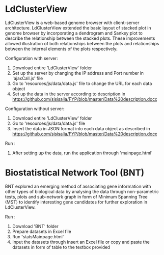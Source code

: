 # LdClusterView
LdClusterView is a web-based genome browser with client-server architecture. LdClusterView extended the basic layout of stacked plot in genome browser by incorporating a dendrogram and Sankey plot to describe the relationship between the stacked plots. These improvements allowed illustration of both relationships between the plots and relationships between the internal elements of the plots respectively.

Configuration with server:
1. Download entire 'LdClusterView' folder
2. Set up the server by changing the IP address and Port number in 'ajaxCall.js' file
3. Go to 'resources/js/data/data.js' file to change the URL for each data object
4. Set up the data in the server according to description in https://github.com/sisisalia/FYP/blob/master/Data%20description.docx

Configuration without server:
1. Download entire 'LdClusterView' folder
2. Go to 'resources/js/data/data.js' file
3. Insert the data in JSON format into each data object as described in https://github.com/sisisalia/FYP/blob/master/Data%20description.docx

Run :
1. After setting up the data, run the application through 'mainpage.html'

# Biostatistical Network Tool (BNT)
BNT explored an emerging method of associating gene information with other types of biological data by analysing the data through non-parametric tests, plots and sub-network graph in form of Minimum Spanning Tree (MST) to identify interesting gene candidates for further exploration in LdClusterView.

Run :
1. Download 'BNT' folder
2. Prepare datasets in Excel file
3. Run 'statsMainpage.html'
4. Input the datasets through insert an Excel file or copy and paste the datasets in form of table to the textbox provided
